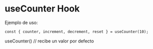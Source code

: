 # useCounter Hook

Ejemplo de uso:
```
const { counter, increment, decrement, reset } = useCounter(10);
```
useCounter() // recibe un valor por defecto